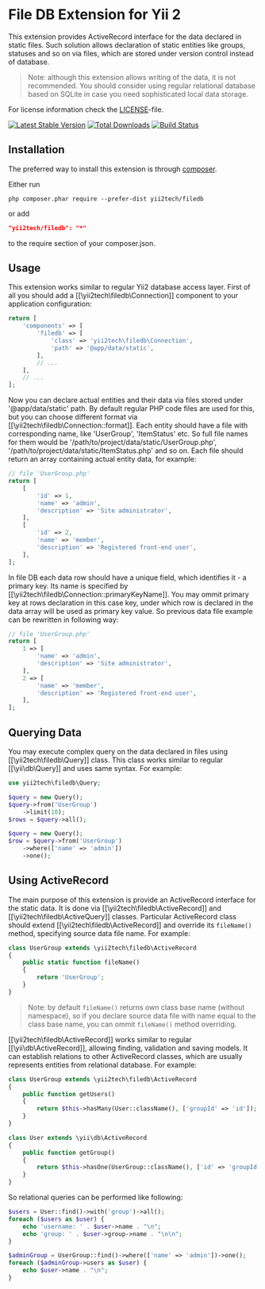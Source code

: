 File DB Extension for Yii 2
===========================

This extension provides ActiveRecord interface for the data declared in static files.
Such solution allows declaration of static entities like groups, statuses and so on via files, which are
stored under version control instead of database.

> Note: although this extension allows writing of the data, it is not recommended. You should consider
  using regular relational database based on SQLite in case you need sophisticated local data storage.

For license information check the [LICENSE](LICENSE.md)-file.

[![Latest Stable Version](https://poser.pugx.org/yii2tech/filedb/v/stable.png)](https://packagist.org/packages/yii2tech/filedb)
[![Total Downloads](https://poser.pugx.org/yii2tech/filedb/downloads.png)](https://packagist.org/packages/yii2tech/filedb)
[![Build Status](https://travis-ci.org/yii2tech/filedb.svg?branch=master)](https://travis-ci.org/yii2tech/filedb)


Installation
------------

The preferred way to install this extension is through [composer](http://getcomposer.org/download/).

Either run

```
php composer.phar require --prefer-dist yii2tech/filedb
```

or add

```json
"yii2tech/filedb": "*"
```

to the require section of your composer.json.


Usage
-----

This extension works similar to regular Yii2 database access layer.
First of all you should add a [[\yii2tech\filedb\Connection]] component to your application configuration:

```php
return [
    'components' => [
        'filedb' => [
            'class' => 'yii2tech\filedb\Connection',
            'path' => '@app/data/static',
        ],
        // ...
    ],
    // ...
];
```

Now you can declare actual entities and their data via files stored under '@app/data/static' path.
By default regular PHP code files are used for this, but you can choose different format via [[\yii2tech\filedb\Connection::format]].
Each entity should have a file with corresponding name, like 'UserGroup', 'ItemStatus' etc. So full file names for
them would be '/path/to/project/data/static/UserGroup.php', '/path/to/project/data/static/ItemStatus.php' and so on.
Each file should return an array containing actual entity data, for example:

```php
// file 'UserGroup.php'
return [
    [
        'id' => 1,
        'name' => 'admin',
        'description' => 'Site administrator',
    ],
    [
        'id' => 2,
        'name' => 'member',
        'description' => 'Registered front-end user',
    ],
];
```

In file DB each data row should have a unique field, which identifies it - a primary key. Its name is specified
by [[\yii2tech\filedb\Connection::primaryKeyName]].
You may ommit primary key at rows declaration in this case key, under which row is declared in the data array will
be used as primary key value. So previous data file example can be rewritten in following way:

```php
// file 'UserGroup.php'
return [
    1 => [
        'name' => 'admin',
        'description' => 'Site administrator',
    ],
    2 => [
        'name' => 'member',
        'description' => 'Registered front-end user',
    ],
];
```


## Querying Data <span id="querying-data"></span>

You may execute complex query on the data declared in files using [[\yii2tech\filedb\Query]] class.
This class works similar to regular [[\yii\db\Query]] and uses same syntax.
For example:

```php
use yii2tech\filedb\Query;

$query = new Query();
$query->from('UserGroup')
    ->limit(10);
$rows = $query->all();

$query = new Query();
$row = $query->from('UserGroup')
    ->where(['name' => 'admin'])
    ->one();
```


## Using ActiveRecord <span id="using-active-record"></span>

The main purpose of this extension is provide an ActiveRecord interface for the static data.
It is done via [[\yii2tech\filedb\ActiveRecord]] and [[\yii2tech\filedb\ActiveQuery]] classes.
Particular ActiveRecord class should extend [[\yii2tech\filedb\ActiveRecord]] and override its `fileName()` method,
specifying source data file name. For example:

```php
class UserGroup extends \yii2tech\filedb\ActiveRecord
{
    public static function fileName()
    {
        return 'UserGroup';
    }
}
```

> Note: by default `fileName()` returns own class base name (without namespace), so if you declare source data
  file with name equal to the class base name, you can ommit `fileName()` method overriding.

[[\yii2tech\filedb\ActiveRecord]] works similar to regular [[\yii\db\ActiveRecord]], allowing finding, validation
and saving models. It can establish relations to other ActiveRecord classes, which are usually represents entities
from relational database. For example:

```php
class UserGroup extends \yii2tech\filedb\ActiveRecord
{
    public function getUsers()
    {
        return $this->hasMany(User::className(), ['groupId' => 'id']);
    }
}

class User extends \yii\db\ActiveRecord
{
    public function getGroup()
    {
        return $this->hasOne(UserGroup::className(), ['id' => 'groupId']);
    }
}
```

So relational queries can be performed like following:

```php
$users = User::find()->with('group')->all();
foreach ($users as $user) {
    echo 'username: ' . $user->name . "\n";
    echo 'group: ' . $user->group->name . "\n\n";
}

$adminGroup = UserGroup::find()->where(['name' => 'admin'])->one();
foreach ($adminGroup->users as $user) {
    echo $user->name . "\n";
}
```
